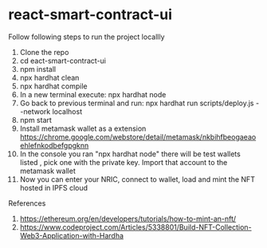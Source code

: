 # react-smart-contract-ui

Follow following steps to run the project locallly

1. Clone the repo
2. cd eact-smart-contract-ui
3. npm install
4. npx hardhat clean
5. npx hardhat compile
6. In a new terminal execute: npx hardhat node
7. Go back to previous terminal and run: npx hardhat run scripts/deploy.js --network localhost
8. npm start
9. Install metamask wallet as a extension https://chrome.google.com/webstore/detail/metamask/nkbihfbeogaeaoehlefnkodbefgpgknn
10. In the console you ran "npx hardhat node" there will be test wallets listed , pick one with the private key. Import that account to the metamask wallet
11. Now you can enter your NRIC, connect to wallet, load and mint the NFT hosted in IPFS cloud

References
1. https://ethereum.org/en/developers/tutorials/how-to-mint-an-nft/
2. https://www.codeproject.com/Articles/5338801/Build-NFT-Collection-Web3-Application-with-Hardha